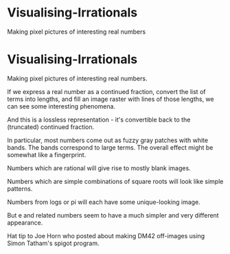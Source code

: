 # Visualising-Irrationals
Making pixel pictures of interesting real numbers
# Visualising-Irrationals
Making pixel pictures of interesting real numbers.

If we express a real number as a continued fraction, convert the list of terms into lengths,
and fill an image raster with lines of those lengths, we can see some interesting phenomena.

And this is a lossless representation - it's convertible back to the (truncated) continued fraction.

In particular, most numbers come out as fuzzy gray patches with white bands.  The bands correspond to large terms.
The overall effect might be somewhat like a fingerprint.

Numbers which are rational will give rise to mostly blank images.

Numbers which are simple combinations of square roots will look like simple patterns.

Numbers from logs or pi will each have some unique-looking image.

But e and related numbers seem to have a much simpler and very different appearance.

Hat tip to Joe Horn who posted about making DM42 off-images using Simon Tatham's spigot program.

